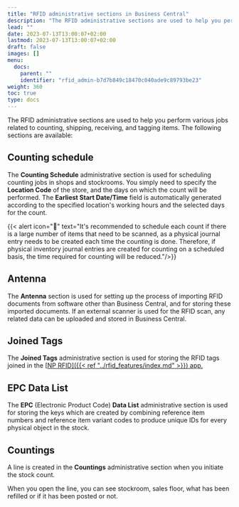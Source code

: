 ```yaml
---
title: "RFID administrative sections in Business Central"
description: "The RFID administrative sections are used to help you perform various jobs related to counting, shipping, receiving, and tagging items."
lead: ""
date: 2023-07-13T13:00:07+02:00
lastmod: 2023-07-13T13:00:07+02:00
draft: false
images: []
menu:
  docs:
    parent: ""
    identifier: "rfid_admin-b7d7b849c18470c040ade9c89793be23"
weight: 360
toc: true
type: docs
---
```


The RFID administrative sections are used to help you perform various jobs related to counting, shipping, receiving, and tagging items. The following sections are available: 

## Counting schedule

The **Counting Schedule** administrative section is used for scheduling counting jobs in shops and stockrooms. You simply need to specify the **Location Code** of the store, and the days on which the count will be performed. The **Earliest Start Date/Time** field is automatically generated according to the specified location's working hours and the selected days for the count.  

  {{< alert icon="📝" text="It's recommended to schedule each count if there is a large number of items that need to be scanned, as a physical journal entry needs to be created each time the counting is done. Therefore, if physical inventory journal entries are created for counting on a scheduled basis, the time required for counting will be reduced."/>}}

## Antenna

The **Antenna** section is used for setting up the process of importing RFID documents from software other than Business Central, and for storing these imported documents. If an external scanner is used for the RFID scan, any related data can be uploaded and stored in Business Central. 


## Joined Tags

The **Joined Tags** administrative section is used for storing the RFID tags joined in the [<ins>NP RFID<ins>]({{< ref "../rfid_features/index.md" >}}) app. 

## EPC Data List

The **EPC** (Electronic Product Code) **Data List** administrative section is used for storing the keys which are created by combining reference item numbers and reference item variant codes to produce unique IDs for every physical object in the stock.

## Countings

A line is created in the **Countings** administrative section when you initiate the stock count.

When you open the line, you can see stockroom, sales floor, what has been refilled or if it has been posted or not. 
